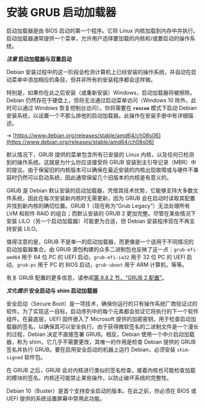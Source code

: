 # 安装 GRUB 启动加载器

启动加载器是由 BIOS 启动的第一个程序。它将 Linux 内核加载到内存中并执行。启动加载器通常提供一个菜单，允许用户选择要加载的内核和/或要启动的操作系统。

**_注意_ 启动加载器与双重启动**

Debian 安装过程中的这一阶段会检测计算机上已经安装的操作系统，并自动在启动菜单中添加相应的条目，但并非所有的安装程序都会这样做。

特别是，如果你在此之后安装（或重新安装）Windows，启动加载器将被擦除。Debian 仍然存在于硬盘上，但将无法通过启动菜单访问（Windows 10 除外，此时可以通过 Windows 恢复控制台访问）。你将需要在 **`rescue`** 模式下启动 Debian 安装系统，以设置一个不那么排他的启动加载器。此操作在安装手册中有详细描述。

→ [https://www.debian.org/releases/stable/amd64/ch08s06](https://www.debian.org/releases/stable/amd64/ch08s06)

默认情况下，GRUB 提供的菜单包含所有已安装的 Linux 内核，以及任何已检测到的操作系统。这就是为什么你应该接受将 GRUB 安装到主引导记录（MBR）中的提议。由于保留旧的内核版本可以确保在最近安装的内核出现故障或与硬件不兼容时仍然可以启动系统，因此通常保留几个旧版本的内核是有意义的。

GRUB 是 Debian 默认安装的启动加载器，凭借其技术优势，它能够支持大多数文件系统，因此在每次安装新内核时无需更新，因为 GRUB 会在启动时读取其配置并找到新内核的确切位置。GRUB 1（现在称为“Grub Legacy”）无法处理所有 LVM 和软件 RAID 的组合；而默认安装的 GRUB 2 更加完整。尽管在某些情况下安装 LILO（另一个启动加载器）可能更为合适，但 Debian 安装程序现在不再支持安装 LILO。

值得注意的是，GRUB 不是单一的启动加载器，而更像是一个适用于不同情况的启动加载器集合。由 GRUB 源包构建的众多二进制包也反映了这一点：`grub-efi-amd64` 用于 64 位 PC 的 UEFI 启动，`grub-efi-ia32` 用于 32 位 PC 的 UEFI 启动，`grub-pc` 用于 PC 的 BIOS 启动，`grub-uboot` 用于 ARM 计算机，等等。

有关 GRUB 配置的更多信息，请参阅[第 8.8.2 节，“GRUB 2 配置”](https://www.debian.org/doc/manuals/debian-handbook/sect.installation-steps.en.htmlsect.config-bootloader.en.html#sect.config-grub)。

**_文化提示_ 安全启动与 shim 启动加载器**

安全启动（Secure Boot）是一项技术，确保你运行的只有操作系统厂商验证过的软件。为了实现这一目标，启动序列中的每个元素都会验证它将执行的下一个软件组件。在最底层，UEFI 固件嵌入了 Microsoft 提供的加密密钥，用于检查启动加载器的签名，以确保其可以安全执行。由于获得微软签名的二进制文件是一个漫长的过程，Debian 决定不直接签署 GRUB。相反，Debian 使用一个中介启动加载器，称为 shim，它几乎不需要更改，其唯一的作用是检查 Debian 提供的 GRUB 签名并执行 GRUB。要在启用安全启动的机器上运行 Debian，必须安装 `shim-signed` 软件包。

在 GRUB 之后，GRUB 会对内核进行类似的签名检查，接着内核也可能检查加载的模块的签名。内核还可能禁止某些操作，以防止破坏系统的完整性。

Debian 10（Buster）是首个支持安全启动的版本。在此之前，你必须在 BIOS 或 UEFI 提供的系统设置屏幕中禁用此功能。